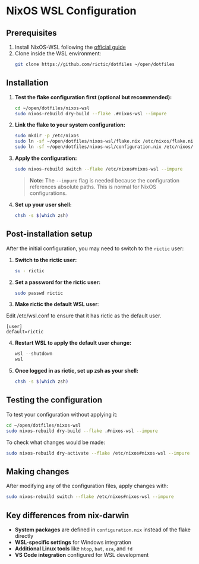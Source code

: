 # NixOS WSL Configuration

## Prerequisites

1. Install NixOS-WSL following the [official guide](https://github.com/nix-community/NixOS-WSL)
2. Clone inside the WSL environment:
   ```bash
   git clone https://github.com/rictic/dotfiles ~/open/dotfiles
   ```

## Installation

1. **Test the flake configuration first (optional but recommended):**
   ```bash
   cd ~/open/dotfiles/nixos-wsl
   sudo nixos-rebuild dry-build --flake .#nixos-wsl --impure
   ```

2. **Link the flake to your system configuration:**
   ```bash
   sudo mkdir -p /etc/nixos
   sudo ln -sf ~/open/dotfiles/nixos-wsl/flake.nix /etc/nixos/flake.nix
   sudo ln -sf ~/open/dotfiles/nixos-wsl/configuration.nix /etc/nixos/configuration.nix
   ```

3. **Apply the configuration:**
   ```bash
   sudo nixos-rebuild switch --flake /etc/nixos#nixos-wsl --impure
   ```

   > **Note:** The `--impure` flag is needed because the configuration references absolute paths. This is normal for NixOS configurations.

3. **Set up your user shell:**
   ```bash
   chsh -s $(which zsh)
   ```

## Post-installation setup

After the initial configuration, you may need to switch to the `rictic` user:

1. **Switch to the rictic user:**
   ```bash
   su - rictic
   ```

2. **Set a password for the rictic user:**
   ```bash
   sudo passwd rictic
   ```

3. **Make rictic the default WSL user**:

Edit /etc/wsl.conf to ensure that it has rictic as the default user.

   ```
   [user]
   default=rictic
   ```

4. **Restart WSL to apply the default user change:**
   ```powershell
   wsl --shutdown
   wsl
   ```

5. **Once logged in as rictic, set up zsh as your shell:**
   ```bash
   chsh -s $(which zsh)
   ```

## Testing the configuration

To test your configuration without applying it:
```bash
cd ~/open/dotfiles/nixos-wsl
sudo nixos-rebuild dry-build --flake .#nixos-wsl --impure
```

To check what changes would be made:
```bash
sudo nixos-rebuild dry-activate --flake /etc/nixos#nixos-wsl --impure
```

## Making changes

After modifying any of the configuration files, apply changes with:
```bash
sudo nixos-rebuild switch --flake /etc/nixos#nixos-wsl --impure
```

## Key differences from nix-darwin

- **System packages** are defined in `configuration.nix` instead of the flake directly
- **WSL-specific settings** for Windows integration
- **Additional Linux tools** like `htop`, `bat`, `eza`, and `fd`
- **VS Code integration** configured for WSL development
